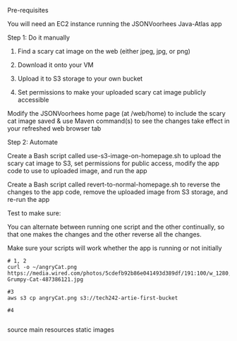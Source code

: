 Pre-requisites

You will need an EC2 instance running the JSONVoorhees Java-Atlas app

Step 1: Do it manually

1. Find a scary cat image on the web (either jpeg, jpg, or png)

2. Download it onto your VM

3. Upload it to S3 storage to your own bucket

4. Set permissions to make your uploaded scary cat image publicly accessible

Modify the JSONVoorhees home page (at /web/home) to include the scary cat image saved & use Maven command(s) to see the changes take effect in your refreshed web browser tab

Step 2: Automate

Create a Bash script called use-s3-image-on-homepage.sh to upload the scary cat image to S3, set permissions for public access, modify the app code to use to uploaded image, and run the app

Create a Bash script called revert-to-normal-homepage.sh to reverse the changes to the app code, remove the uploaded image from S3 storage, and re-run the app

Test to make sure:

You can alternate between running one script and the other continually, so that one makes the changes and the other reverse all the changes.

Make sure your scripts will work whether the app is running or not initially

```
# 1, 2
curl -o ~/angryCat.png https://media.wired.com/photos/5cdefb92b86e041493d389df/191:100/w_1280,c_limit/Culture-Grumpy-Cat-487386121.jpg

#3
aws s3 cp angryCat.png s3://tech242-artie-first-bucket

#4


```
source main resources static images